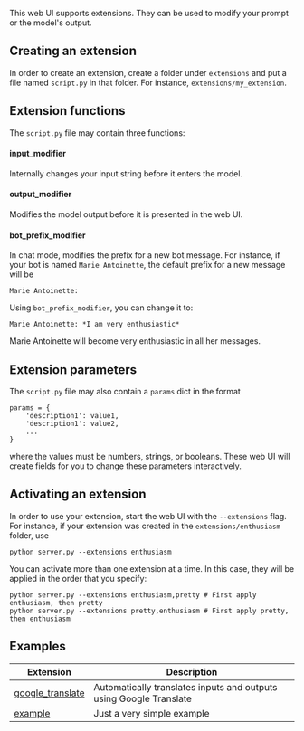 This web UI supports extensions. They can be used to modify your prompt or the model's output.

## Creating an extension

In order to create an extension, create a folder under `extensions` and put a file named `script.py` in that folder. For instance, `extensions/my_extension`. 

## Extension functions

The `script.py` file may contain three functions:

#### input_modifier

Internally changes your input string before it enters the model.

#### output_modifier

Modifies the model output before it is presented in the web UI.

#### bot_prefix_modifier

In chat mode, modifies the prefix for a new bot message. For instance, if your bot is named `Marie Antoinette`, the default prefix for a new message will be

```
Marie Antoinette:
```

Using `bot_prefix_modifier`, you can change it to:

```
Marie Antoinette: *I am very enthusiastic*
```
 
Marie Antoinette will become very enthusiastic in all her messages.

## Extension parameters

The `script.py` file may also contain a `params` dict in the format

```
params = {
    'description1': value1,
    'description1': value2,
    ...
}
```

where the values must be numbers, strings, or booleans. These web UI will create fields for you to change these parameters interactively.

## Activating an extension

In order to use your extension, start the web UI with the `--extensions` flag. For instance, if your extension was created in the `extensions/enthusiasm` folder, use

`python server.py --extensions enthusiasm`

You can activate more than one extension at a time. In this case, they will be applied in the order that you specify:

```
python server.py --extensions enthusiasm,pretty # First apply enthusiasm, then pretty
python server.py --extensions pretty,enthusiasm # First apply pretty, then enthusiasm
```

## Examples

|Extension|Description|
|---------|-----------|
|[google_translate](https://github.com/oobabooga/text-generation-webui/blob/main/extensions/google_translate/script.py)| Automatically translates inputs and outputs using Google Translate|
|[example](https://github.com/oobabooga/text-generation-webui/blob/main/extensions/example/script.py)| Just a very simple example|
